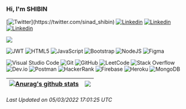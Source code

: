 ### Hi, I'm SHIBIN 



[![Twitter](https://img.shields.io/badge/-Twitter-22272E?style=flat-square&logo=twitter&logoColor=ADBAC7&bg_color=AARRGGBB&link=https://twitter.com/karthiksunil_)](https://twitter.com/sinad_shibin)
[![Linkedin](https://img.shields.io/badge/-LinkedIn-22272E?style=flat-square&logo=Linkedin&logoColor=ADBAC7&bg_color=AARRGGBB&link=https://www.linkedin.com/in/karthiksunilk/)](https://www.linkedin.com/in/sinadin-shibin/)
[![Linkedin](https://img.shields.io/badge/-Instagram-22272E?style=flat-square&logo=Instagram&logoColor=ADBAC7&bg_color=AARRGGBB&link=https://www.instagram.com/karthik.sunil/?hl=en)](https://www.instagram.com/sinad_shibin/?hl=en)
[![Linkedin](https://img.shields.io/badge/-Gmail-22272E?style=flat-square&logo=Gmail&logoColor=ADBAC7&bg_color=AARRGGBB&link=karthiksunil.me@gmail.com)](mailto:sinadinshibin2@gmail.com)


<!-- ```text
⌚︎ Time Zone: Asia/Kolkata

💬 Programming Languages: 

DART                     2 hrs 21 mins       ██████████████░░░░░░░░░░░   58.71% 
Java                     50 mins             █████░░░░░░░░░░░░░░░░░░░░   21.2% 
C                        27 mins             ███░░░░░░░░░░░░░░░░░░░░░░   11.56% 
C++                      14 mins             █░░░░░░░░░░░░░░░░░░░░░░░░   5.99% 
Python                   4 mins              ░░░░░░░░░░░░░░░░░░░░░░░░░   1.75%

``` -->


<a href="https://github.com/ashutosh00710/github-readme-activity-graph"><img alt=" " src="https://denvercoder1-activity-graph.herokuapp.com/graph/?username=sinad-shibin&bg_color=AARRGGBB&color=ADBAC7&line=8D8D8D&point=ADBAC7&hide_border=true&line_width=3" /></a>
<!-- 

![Anurag's GitHub stats](https://github-readme-stats.vercel.app/api?username=sinad-shibin&show_icons=true&title_color=ADBAC7&bg_color=00000000&hide=bg-color&text_color=ADBAC7&icon_color=ADBAC7&hide_border=true&hide_title=true&card_width=20)                 [![Top Langs](https://github-readme-stats.vercel.app/api/top-langs/?username=sinad-shibin&layout=compact&title_color=ADBAC7&&bg_color=00000000&hide=bg-color&text_color=ADBAC7&icon_color=ADBAC7&hide_border=true&hide_title=true&card_width=200)](https://github.com/anuraghazra/github-readme-stats&) 
<img align="left" alt="GIF" src="https://github.com/abhisheknaiidu/abhisheknaiidu/raw/master/code.gif?raw=true" width="500" height="320" style="max-width:100%;"> -->






![JWT](https://img.shields.io/badge/JWT-black?style=for-the-badge&logo=JSON%20web%20tokens)
![HTML5](https://img.shields.io/badge/html5-%23E34F26.svg?style=for-the-badge&logo=html5&logoColor=white)
![JavaScript](https://img.shields.io/badge/javascript-%23323330.svg?style=for-the-badge&logo=javascript&logoColor=%23F7DF1E)
![Bootstrap](https://img.shields.io/badge/bootstrap-%23563D7C.svg?style=for-the-badge&logo=bootstrap&logoColor=white)
![NodeJS](https://img.shields.io/badge/node.js-6DA55F?style=for-the-badge&logo=node.js&logoColor=white)
![Figma](https://img.shields.io/badge/figma-%23F24E1E.svg?style=for-the-badge&logo=figma&logoColor=white)
<!-- ![CodePen](https://img.shields.io/badge/CodePen-white?style=for-the-badge&logo=codepen&logoColor=black) -->
![Visual Studio Code](https://img.shields.io/badge/Visual%20Studio%20Code-0078d7.svg?style=for-the-badge&logo=visual-studio-code&logoColor=white)
![Git](https://img.shields.io/badge/git-%23F05033.svg?style=for-the-badge&logo=git&logoColor=white)
![GitHub](https://img.shields.io/badge/github-%23121011.svg?style=for-the-badge&logo=github&logoColor=white)
![LeetCode](https://img.shields.io/badge/LeetCode-000000?style=for-the-badge&logo=LeetCode&logoColor=#d16c06)
![Stack Overflow](https://img.shields.io/badge/-Stackoverflow-FE7A16?style=for-the-badge&logo=stack-overflow&logoColor=white)
![Dev.io](https://img.shields.io/badge/dev.to-0A0A0A?style=for-the-badge&logo=devdotto&logoColor=white)
![Postman](https://img.shields.io/badge/Postman-FF6C37?style=for-the-badge&logo=Postman&logoColor=white)
![HackerRank](https://img.shields.io/badge/-Hackerrank-2EC866?style=for-the-badge&logo=HackerRank&logoColor=white)
![Firebase](https://img.shields.io/badge/firebase-%23039BE5.svg?style=for-the-badge&logo=firebase)
![Heroku](https://img.shields.io/badge/heroku-%23430098.svg?style=for-the-badge&logo=heroku&logoColor=white)
![MongoDB](https://img.shields.io/badge/MongoDB-%234ea94b.svg?style=for-the-badge&logo=mongodb&logoColor=white)

| <a href="https://github.com/anuraghazra/github-readme-stats"><img align="center" src="https://github-readme-stats.vercel.app/api?username=sinad-shibin&show_icons=true&include_all_commits=true&theme=yeblu&hide_border=true" alt="Anurag's github stats" /></a> | <a href="https://github.com/anuraghazra/github-readme-stats"><img align="center" src="https://github-readme-stats.vercel.app/api/top-langs/?username=sinad-shibin&layout=compact&theme=yeblu&hide_border=true" /></a> |
| ------------- | ------------- |


 ###### Last Updated on   05/03/2022 17:01:25 UTC
<!--END_SECTION:waka-->



